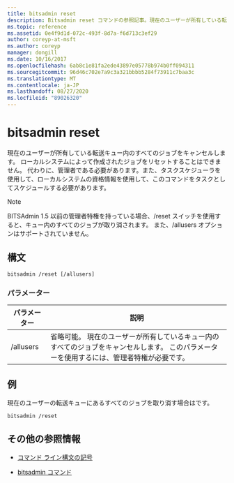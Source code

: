 ```yaml
---
title: bitsadmin reset
description: Bitsadmin reset コマンドの参照記事。現在のユーザーが所有している転送キュー内のすべてのジョブを取り消します。
ms.topic: reference
ms.assetid: 0e4f9d1d-072c-493f-8d7a-f6d713c3ef29
author: coreyp-at-msft
ms.author: coreyp
manager: dongill
ms.date: 10/16/2017
ms.openlocfilehash: 6ab8c1e81fa2ede43897e05778b974b0ff094311
ms.sourcegitcommit: 96d46c702e7a9c3a321bbbb5284f73911c7baa3c
ms.translationtype: MT
ms.contentlocale: ja-JP
ms.lasthandoff: 08/27/2020
ms.locfileid: "89026320"
---
```

# <a name="bitsadmin-reset"></a>bitsadmin reset

現在のユーザーが所有している転送キュー内のすべてのジョブをキャンセルします。 ローカルシステムによって作成されたジョブをリセットすることはできません。 代わりに、管理者である必要があります。また、タスクスケジューラを使用して、ローカルシステムの資格情報を使用して、このコマンドをタスクとしてスケジュールする必要があります。

> [!NOTE]
> BITSAdmin 1.5 以前の管理者特権を持っている場合、/reset スイッチを使用すると、キュー内のすべてのジョブが取り消されます。 また、/allusers オプションはサポートされていません。

## <a name="syntax"></a>構文

```
bitsadmin /reset [/allusers]
```

### <a name="parameters"></a>パラメーター

| パラメーター | 説明 |
| -------------- | -------------- |
| /allusers | 省略可能。 現在のユーザーが所有しているキュー内のすべてのジョブをキャンセルします。 このパラメーターを使用するには、管理者特権が必要です。 |

## <a name="examples"></a>例

現在のユーザーの転送キューにあるすべてのジョブを取り消す場合はです。

```
bitsadmin /reset
```

## <a name="additional-references"></a>その他の参照情報

- [コマンド ライン構文の記号](command-line-syntax-key.md)

- [bitsadmin コマンド](bitsadmin.md)

